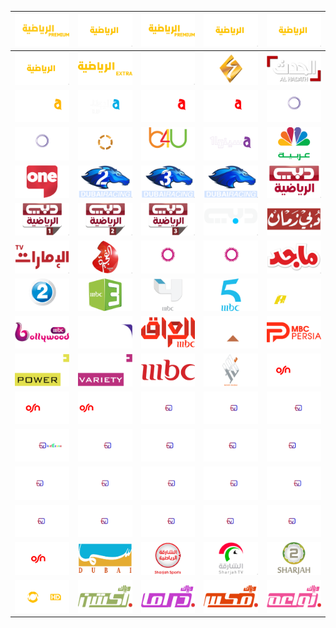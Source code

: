 | ![](https://raw.githubusercontent.com/RevGear/logo/master/Countries/AE/Abu-Dhabi-Sports-1-Premium.png) | ![](https://raw.githubusercontent.com/RevGear/logo/master/Countries/AE/Abu-Dhabi-Sports-1.png) | ![](https://raw.githubusercontent.com/RevGear/logo/master/Countries/AE/Abu-Dhabi-Sports-2-Premium.png) | ![](https://raw.githubusercontent.com/RevGear/logo/master/Countries/AE/Abu-Dhabi-Sports-2.png) | ![](https://raw.githubusercontent.com/RevGear/logo/master/Countries/AE/Abu-Dhabi-Sports-3.png) | 
|:---:|:---:|:---:|:---:|:---:| 
| ![](https://raw.githubusercontent.com/RevGear/logo/master/Countries/AE/Abu-Dhabi-Sports-4.png) | ![](https://raw.githubusercontent.com/RevGear/logo/master/Countries/AE/Abu-Dhabi-Sports-Extra.png) | ![](https://raw.githubusercontent.com/RevGear/logo/master/Countries/AE/Abu-Dhabi-TV.png) | ![](https://raw.githubusercontent.com/RevGear/logo/master/Countries/AE/Ajman-TV.png) | ![](https://raw.githubusercontent.com/RevGear/logo/master/Countries/AE/Al-Hadath.png) | 
| ![](https://raw.githubusercontent.com/RevGear/logo/master/Countries/AE/Al-Safwa.png) | ![](https://raw.githubusercontent.com/RevGear/logo/master/Countries/AE/Al-Yawm.png) | ![](https://raw.githubusercontent.com/RevGear/logo/master/Countries/AE/Alfa-Series-Plus-2.png) | ![](https://raw.githubusercontent.com/RevGear/logo/master/Countries/AE/Alfa-Series.png) | ![](https://raw.githubusercontent.com/RevGear/logo/master/Countries/AE/ART-Aflam-1.png) | 
| ![](https://raw.githubusercontent.com/RevGear/logo/master/Countries/AE/ART-Aflam-2.png) | ![](https://raw.githubusercontent.com/RevGear/logo/master/Countries/AE/ART-Cinema.png) | ![](https://raw.githubusercontent.com/RevGear/logo/master/Countries/AE/B4U-Aflam.png) | ![](https://raw.githubusercontent.com/RevGear/logo/master/Countries/AE/Cinema1.png) | ![](https://raw.githubusercontent.com/RevGear/logo/master/Countries/AE/CNBC-Arabiya.png) | 
| ![](https://raw.githubusercontent.com/RevGear/logo/master/Countries/AE/Dubai-One.png) | ![](https://raw.githubusercontent.com/RevGear/logo/master/Countries/AE/Dubai-Racing-2.png) | ![](https://raw.githubusercontent.com/RevGear/logo/master/Countries/AE/Dubai-Racing-3.png) | ![](https://raw.githubusercontent.com/RevGear/logo/master/Countries/AE/Dubai-Racing.png) | ![](https://raw.githubusercontent.com/RevGear/logo/master/Countries/AE/Dubai-Sport.png) | 
| ![](https://raw.githubusercontent.com/RevGear/logo/master/Countries/AE/Dubai-Sports-1.png) | ![](https://raw.githubusercontent.com/RevGear/logo/master/Countries/AE/Dubai-Sports-2.png) | ![](https://raw.githubusercontent.com/RevGear/logo/master/Countries/AE/Dubai-Sports-3.png) | ![](https://raw.githubusercontent.com/RevGear/logo/master/Countries/AE/Dubai-TV.png) | ![](https://raw.githubusercontent.com/RevGear/logo/master/Countries/AE/Dubai-Zaman.png) | 
| ![](https://raw.githubusercontent.com/RevGear/logo/master/Countries/AE/Emarat-TV.png) | ![](https://raw.githubusercontent.com/RevGear/logo/master/Countries/AE/Fujairah-TV.png) | ![](https://raw.githubusercontent.com/RevGear/logo/master/Countries/AE/Hekayat.png) | ![](https://raw.githubusercontent.com/RevGear/logo/master/Countries/AE/Hekayat2.png) | ![](https://raw.githubusercontent.com/RevGear/logo/master/Countries/AE/Majid.png) | 
| ![](https://raw.githubusercontent.com/RevGear/logo/master/Countries/AE/MBC-2.png) | ![](https://raw.githubusercontent.com/RevGear/logo/master/Countries/AE/MBC-3.png) | ![](https://raw.githubusercontent.com/RevGear/logo/master/Countries/AE/MBC-4.png) | ![](https://raw.githubusercontent.com/RevGear/logo/master/Countries/AE/MBC-5.png) | ![](https://raw.githubusercontent.com/RevGear/logo/master/Countries/AE/MBC-Action.png) | 
| ![](https://raw.githubusercontent.com/RevGear/logo/master/Countries/AE/MBC-Bollywood.png) | ![](https://raw.githubusercontent.com/RevGear/logo/master/Countries/AE/MBC-Drama.png) | ![](https://raw.githubusercontent.com/RevGear/logo/master/Countries/AE/MBC-Iraq.png) | ![](https://raw.githubusercontent.com/RevGear/logo/master/Countries/AE/MBC-Max.png) | ![](https://raw.githubusercontent.com/RevGear/logo/master/Countries/AE/MBC-Persia.png) | 
| ![](https://raw.githubusercontent.com/RevGear/logo/master/Countries/AE/MBC-Plus-Power.png) | ![](https://raw.githubusercontent.com/RevGear/logo/master/Countries/AE/MBC-Plus-Variety.png) | ![](https://raw.githubusercontent.com/RevGear/logo/master/Countries/AE/MBC.png) | ![](https://raw.githubusercontent.com/RevGear/logo/master/Countries/AE/Noor-Dubai.png) | ![](https://raw.githubusercontent.com/RevGear/logo/master/Countries/AE/OSN-Family.png) | 
| ![](https://raw.githubusercontent.com/RevGear/logo/master/Countries/AE/OSN-Living.png) | ![](https://raw.githubusercontent.com/RevGear/logo/master/Countries/AE/OSN-Series-Prime.png) | ![](https://raw.githubusercontent.com/RevGear/logo/master/Countries/AE/OSN-TV-Comedy.png) | ![](https://raw.githubusercontent.com/RevGear/logo/master/Countries/AE/OSN-TV-Crime.png) | ![](https://raw.githubusercontent.com/RevGear/logo/master/Countries/AE/OSN-TV-Kids.png) | 
| ![](https://raw.githubusercontent.com/RevGear/logo/master/Countries/AE/OSN-TV-Kidzone.png) | ![](https://raw.githubusercontent.com/RevGear/logo/master/Countries/AE/OSN-TV-Mezze.png) | ![](https://raw.githubusercontent.com/RevGear/logo/master/Countries/AE/OSN-TV-Movies-Action.png) | ![](https://raw.githubusercontent.com/RevGear/logo/master/Countries/AE/OSN-TV-Movies-Family.png) | ![](https://raw.githubusercontent.com/RevGear/logo/master/Countries/AE/OSN-TV-Movies-Hollywood.png) | 
| ![](https://raw.githubusercontent.com/RevGear/logo/master/Countries/AE/OSN-TV-Movies-Premiere-Plus-2.png) | ![](https://raw.githubusercontent.com/RevGear/logo/master/Countries/AE/OSN-TV-Movies-Premiere.png) | ![](https://raw.githubusercontent.com/RevGear/logo/master/Countries/AE/OSN-TV-News.png) | ![](https://raw.githubusercontent.com/RevGear/logo/master/Countries/AE/OSN-TV-Now.png) | ![](https://raw.githubusercontent.com/RevGear/logo/master/Countries/AE/OSN-TV-One.png) | 
| ![](https://raw.githubusercontent.com/RevGear/logo/master/Countries/AE/OSN-TV-Showcase-Classics.png) | ![](https://raw.githubusercontent.com/RevGear/logo/master/Countries/AE/OSN-TV-Showcase.png) | ![](https://raw.githubusercontent.com/RevGear/logo/master/Countries/AE/OSN-TV-Yahala.png) | ![](https://raw.githubusercontent.com/RevGear/logo/master/Countries/AE/OSN-TV-Yahla-Aflam.png) | ![](https://raw.githubusercontent.com/RevGear/logo/master/Countries/AE/OSN-TV-Yahla-Bil-Arabi.png) | 
| ![](https://raw.githubusercontent.com/RevGear/logo/master/Countries/AE/OSN-W.png) | ![](https://raw.githubusercontent.com/RevGear/logo/master/Countries/AE/Sama-Dubai.png) | ![](https://raw.githubusercontent.com/RevGear/logo/master/Countries/AE/Sharjah-Sports.png) | ![](https://raw.githubusercontent.com/RevGear/logo/master/Countries/AE/Sharjah-TV.png) | ![](https://raw.githubusercontent.com/RevGear/logo/master/Countries/AE/Sharjah2.png) | 
| ![](https://raw.githubusercontent.com/RevGear/logo/master/Countries/AE/Star-Movies.png) | ![](https://raw.githubusercontent.com/RevGear/logo/master/Countries/AE/Weyyak-Action.png) | ![](https://raw.githubusercontent.com/RevGear/logo/master/Countries/AE/Weyyak-Drama.png) | ![](https://raw.githubusercontent.com/RevGear/logo/master/Countries/AE/Weyyak-Mix.png) | ![](https://raw.githubusercontent.com/RevGear/logo/master/Countries/AE/Weyyak-Nawaem.png) | 
